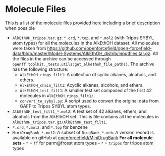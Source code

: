 # Molecule Files

This is a list of the molecule files provided here including a brief description when possible

* `AlkEthOH_tripos.tar.gz`: `*.crd`, `*.top`, and `*.mol2` (with Tripos SYBYL atom types) for all the molecules in
the AlkEthOH dataset. All molecules were taken from
https://github.com/openforcefield/open-forcefield-data/blob/master/Model-Systems/AlkEthOH_distrib/inputfiles.tar.gz.
All the files in the archive can be accessed through `openff.toolkit._tests.utils:get_alkethoh_file_path()`. The archive
has the following structure:
    - `AlkEthOH_rings_filt1`: A collection of cyclic alkanes, alcohols, and ethers.
    - `AlkEthOH_chain_filt1`: Acyclic alkanes, alcohols, and ethers.
    - `AlkEthOH_test_filt1`: A smaller test set composed of the first 42 molecules in `AlkEthOH_rings_filt1/`.
    - `convert_to_sybyl.py`: A script used to convert the original data from GAFF to Tripos SYBYL atom types.
* `AlkEthOH_test_filt1_*.mol2`: A test set of 42 alkanes, ethers, and alcohols from the AlkEthOH set. This is file
contains all the molecules in `AlkEthOH_tripos.tar.gz/AlkEthOH_test_filt1`.
* `*.crd`, `*.mol2`, and `*.top` for benzene
* `MiniDrugBank_*.mol2`: A subset of `DrugBank_*.oeb`. A version record is available on gitHub at [openforcefield/MiniDrugBank](https://github.com/openforcefield/MiniDrugBank)
**For all molecule sets**
        - `*` = `ff` for parm@frosst atom types
        - `*` = `tripos` for tripos atom types

